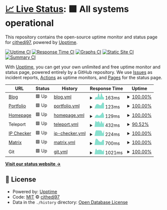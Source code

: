 # [📈 Live Status](https://status.cjthedj97.com): <!--live status--> **🟩 All systems operational**

This repository contains the open-source uptime monitor and status page for [cjthedj97](https://status.cjthedj97.com), powered by [Upptime](https://github.com/upptime/upptime).

[![Uptime CI](https://github.com/cjthedj97/status.cjthedj97.com/workflows/Uptime%20CI/badge.svg)](https://github.com/cjthedj97/status.cjthedj97.com/actions?query=workflow%3A%22Uptime+CI%22)
[![Response Time CI](https://github.com/cjthedj97/status.cjthedj97.com/workflows/Response%20Time%20CI/badge.svg)](https://github.com/cjthedj97/status.cjthedj97.com/actions?query=workflow%3A%22Response+Time+CI%22)
[![Graphs CI](https://github.com/cjthedj97/status.cjthedj97.com/workflows/Graphs%20CI/badge.svg)](https://github.com/cjthedj97/status.cjthedj97.com/actions?query=workflow%3A%22Graphs+CI%22)
[![Static Site CI](https://github.com/cjthedj97/status.cjthedj97.com/workflows/Static%20Site%20CI/badge.svg)](https://github.com/cjthedj97/status.cjthedj97.com/actions?query=workflow%3A%22Static+Site+CI%22)
[![Summary CI](https://github.com/cjthedj97/status.cjthedj97.com/workflows/Summary%20CI/badge.svg)](https://github.com/cjthedj97/status.cjthedj97.com/actions?query=workflow%3A%22Summary+CI%22)

With [Upptime](https://upptime.js.org), you can get your own unlimited and free uptime monitor and status page, powered entirely by a GitHub repository. We use [Issues](https://github.com/cjthedj97/status.cjthedj97.com/issues) as incident reports, [Actions](https://github.com/cjthedj97/status.cjthedj97.com/actions) as uptime monitors, and [Pages](https://status.cjthedj97.com) for the status page.

<!--start: status pages-->
<!-- This summary is generated by Upptime (https://github.com/upptime/upptime) -->
<!-- Do not edit this manually, your changes will be overwritten -->
<!-- prettier-ignore -->
| URL | Status | History | Response Time | Uptime |
| --- | ------ | ------- | ------------- | ------ |
| <img alt="" src="https://cjthedj97.me/fav.ico" height="13"> [Blog](https://blog.cjthedj97.me) | 🟩 Up | [blog.yml](https://github.com/cjthedj97/status.cjthedj97.com/commits/HEAD/history/blog.yml) | <details><summary><img alt="Response time graph" src="./graphs/blog/response-time-week.png" height="20"> 163ms</summary><br><a href="https://status.cjthedj97.com/history/blog"><img alt="Response time 147" src="https://img.shields.io/endpoint?url=https%3A%2F%2Fraw.githubusercontent.com%2Fcjthedj97%2Fstatus.cjthedj97.com%2FHEAD%2Fapi%2Fblog%2Fresponse-time.json"></a><br><a href="https://status.cjthedj97.com/history/blog"><img alt="24-hour response time 142" src="https://img.shields.io/endpoint?url=https%3A%2F%2Fraw.githubusercontent.com%2Fcjthedj97%2Fstatus.cjthedj97.com%2FHEAD%2Fapi%2Fblog%2Fresponse-time-day.json"></a><br><a href="https://status.cjthedj97.com/history/blog"><img alt="7-day response time 163" src="https://img.shields.io/endpoint?url=https%3A%2F%2Fraw.githubusercontent.com%2Fcjthedj97%2Fstatus.cjthedj97.com%2FHEAD%2Fapi%2Fblog%2Fresponse-time-week.json"></a><br><a href="https://status.cjthedj97.com/history/blog"><img alt="30-day response time 130" src="https://img.shields.io/endpoint?url=https%3A%2F%2Fraw.githubusercontent.com%2Fcjthedj97%2Fstatus.cjthedj97.com%2FHEAD%2Fapi%2Fblog%2Fresponse-time-month.json"></a><br><a href="https://status.cjthedj97.com/history/blog"><img alt="1-year response time 147" src="https://img.shields.io/endpoint?url=https%3A%2F%2Fraw.githubusercontent.com%2Fcjthedj97%2Fstatus.cjthedj97.com%2FHEAD%2Fapi%2Fblog%2Fresponse-time-year.json"></a></details> | <details><summary><a href="https://status.cjthedj97.com/history/blog">100.00%</a></summary><a href="https://status.cjthedj97.com/history/blog"><img alt="All-time uptime 99.99%" src="https://img.shields.io/endpoint?url=https%3A%2F%2Fraw.githubusercontent.com%2Fcjthedj97%2Fstatus.cjthedj97.com%2FHEAD%2Fapi%2Fblog%2Fuptime.json"></a><br><a href="https://status.cjthedj97.com/history/blog"><img alt="24-hour uptime 100.00%" src="https://img.shields.io/endpoint?url=https%3A%2F%2Fraw.githubusercontent.com%2Fcjthedj97%2Fstatus.cjthedj97.com%2FHEAD%2Fapi%2Fblog%2Fuptime-day.json"></a><br><a href="https://status.cjthedj97.com/history/blog"><img alt="7-day uptime 100.00%" src="https://img.shields.io/endpoint?url=https%3A%2F%2Fraw.githubusercontent.com%2Fcjthedj97%2Fstatus.cjthedj97.com%2FHEAD%2Fapi%2Fblog%2Fuptime-week.json"></a><br><a href="https://status.cjthedj97.com/history/blog"><img alt="30-day uptime 100.00%" src="https://img.shields.io/endpoint?url=https%3A%2F%2Fraw.githubusercontent.com%2Fcjthedj97%2Fstatus.cjthedj97.com%2FHEAD%2Fapi%2Fblog%2Fuptime-month.json"></a><br><a href="https://status.cjthedj97.com/history/blog"><img alt="1-year uptime 99.99%" src="https://img.shields.io/endpoint?url=https%3A%2F%2Fraw.githubusercontent.com%2Fcjthedj97%2Fstatus.cjthedj97.com%2FHEAD%2Fapi%2Fblog%2Fuptime-year.json"></a></details>
| <img alt="" src="https://favicons.githubusercontent.com/portfolio.cjthedj97.me" height="13"> [Portfolio](https://portfolio.cjthedj97.me) | 🟩 Up | [portfolio.yml](https://github.com/cjthedj97/status.cjthedj97.com/commits/HEAD/history/portfolio.yml) | <details><summary><img alt="Response time graph" src="./graphs/portfolio/response-time-week.png" height="20"> 123ms</summary><br><a href="https://status.cjthedj97.com/history/portfolio"><img alt="Response time 170" src="https://img.shields.io/endpoint?url=https%3A%2F%2Fraw.githubusercontent.com%2Fcjthedj97%2Fstatus.cjthedj97.com%2FHEAD%2Fapi%2Fportfolio%2Fresponse-time.json"></a><br><a href="https://status.cjthedj97.com/history/portfolio"><img alt="24-hour response time 196" src="https://img.shields.io/endpoint?url=https%3A%2F%2Fraw.githubusercontent.com%2Fcjthedj97%2Fstatus.cjthedj97.com%2FHEAD%2Fapi%2Fportfolio%2Fresponse-time-day.json"></a><br><a href="https://status.cjthedj97.com/history/portfolio"><img alt="7-day response time 123" src="https://img.shields.io/endpoint?url=https%3A%2F%2Fraw.githubusercontent.com%2Fcjthedj97%2Fstatus.cjthedj97.com%2FHEAD%2Fapi%2Fportfolio%2Fresponse-time-week.json"></a><br><a href="https://status.cjthedj97.com/history/portfolio"><img alt="30-day response time 114" src="https://img.shields.io/endpoint?url=https%3A%2F%2Fraw.githubusercontent.com%2Fcjthedj97%2Fstatus.cjthedj97.com%2FHEAD%2Fapi%2Fportfolio%2Fresponse-time-month.json"></a><br><a href="https://status.cjthedj97.com/history/portfolio"><img alt="1-year response time 170" src="https://img.shields.io/endpoint?url=https%3A%2F%2Fraw.githubusercontent.com%2Fcjthedj97%2Fstatus.cjthedj97.com%2FHEAD%2Fapi%2Fportfolio%2Fresponse-time-year.json"></a></details> | <details><summary><a href="https://status.cjthedj97.com/history/portfolio">100.00%</a></summary><a href="https://status.cjthedj97.com/history/portfolio"><img alt="All-time uptime 99.99%" src="https://img.shields.io/endpoint?url=https%3A%2F%2Fraw.githubusercontent.com%2Fcjthedj97%2Fstatus.cjthedj97.com%2FHEAD%2Fapi%2Fportfolio%2Fuptime.json"></a><br><a href="https://status.cjthedj97.com/history/portfolio"><img alt="24-hour uptime 100.00%" src="https://img.shields.io/endpoint?url=https%3A%2F%2Fraw.githubusercontent.com%2Fcjthedj97%2Fstatus.cjthedj97.com%2FHEAD%2Fapi%2Fportfolio%2Fuptime-day.json"></a><br><a href="https://status.cjthedj97.com/history/portfolio"><img alt="7-day uptime 100.00%" src="https://img.shields.io/endpoint?url=https%3A%2F%2Fraw.githubusercontent.com%2Fcjthedj97%2Fstatus.cjthedj97.com%2FHEAD%2Fapi%2Fportfolio%2Fuptime-week.json"></a><br><a href="https://status.cjthedj97.com/history/portfolio"><img alt="30-day uptime 100.00%" src="https://img.shields.io/endpoint?url=https%3A%2F%2Fraw.githubusercontent.com%2Fcjthedj97%2Fstatus.cjthedj97.com%2FHEAD%2Fapi%2Fportfolio%2Fuptime-month.json"></a><br><a href="https://status.cjthedj97.com/history/portfolio"><img alt="1-year uptime 99.99%" src="https://img.shields.io/endpoint?url=https%3A%2F%2Fraw.githubusercontent.com%2Fcjthedj97%2Fstatus.cjthedj97.com%2FHEAD%2Fapi%2Fportfolio%2Fuptime-year.json"></a></details>
| <img alt="" src="https://cjthedj97.me/fav.ico" height="13"> [Homepage](https://cjthedj97.me) | 🟩 Up | [homepage.yml](https://github.com/cjthedj97/status.cjthedj97.com/commits/HEAD/history/homepage.yml) | <details><summary><img alt="Response time graph" src="./graphs/homepage/response-time-week.png" height="20"> 129ms</summary><br><a href="https://status.cjthedj97.com/history/homepage"><img alt="Response time 141" src="https://img.shields.io/endpoint?url=https%3A%2F%2Fraw.githubusercontent.com%2Fcjthedj97%2Fstatus.cjthedj97.com%2FHEAD%2Fapi%2Fhomepage%2Fresponse-time.json"></a><br><a href="https://status.cjthedj97.com/history/homepage"><img alt="24-hour response time 154" src="https://img.shields.io/endpoint?url=https%3A%2F%2Fraw.githubusercontent.com%2Fcjthedj97%2Fstatus.cjthedj97.com%2FHEAD%2Fapi%2Fhomepage%2Fresponse-time-day.json"></a><br><a href="https://status.cjthedj97.com/history/homepage"><img alt="7-day response time 129" src="https://img.shields.io/endpoint?url=https%3A%2F%2Fraw.githubusercontent.com%2Fcjthedj97%2Fstatus.cjthedj97.com%2FHEAD%2Fapi%2Fhomepage%2Fresponse-time-week.json"></a><br><a href="https://status.cjthedj97.com/history/homepage"><img alt="30-day response time 103" src="https://img.shields.io/endpoint?url=https%3A%2F%2Fraw.githubusercontent.com%2Fcjthedj97%2Fstatus.cjthedj97.com%2FHEAD%2Fapi%2Fhomepage%2Fresponse-time-month.json"></a><br><a href="https://status.cjthedj97.com/history/homepage"><img alt="1-year response time 141" src="https://img.shields.io/endpoint?url=https%3A%2F%2Fraw.githubusercontent.com%2Fcjthedj97%2Fstatus.cjthedj97.com%2FHEAD%2Fapi%2Fhomepage%2Fresponse-time-year.json"></a></details> | <details><summary><a href="https://status.cjthedj97.com/history/homepage">100.00%</a></summary><a href="https://status.cjthedj97.com/history/homepage"><img alt="All-time uptime 99.99%" src="https://img.shields.io/endpoint?url=https%3A%2F%2Fraw.githubusercontent.com%2Fcjthedj97%2Fstatus.cjthedj97.com%2FHEAD%2Fapi%2Fhomepage%2Fuptime.json"></a><br><a href="https://status.cjthedj97.com/history/homepage"><img alt="24-hour uptime 100.00%" src="https://img.shields.io/endpoint?url=https%3A%2F%2Fraw.githubusercontent.com%2Fcjthedj97%2Fstatus.cjthedj97.com%2FHEAD%2Fapi%2Fhomepage%2Fuptime-day.json"></a><br><a href="https://status.cjthedj97.com/history/homepage"><img alt="7-day uptime 100.00%" src="https://img.shields.io/endpoint?url=https%3A%2F%2Fraw.githubusercontent.com%2Fcjthedj97%2Fstatus.cjthedj97.com%2FHEAD%2Fapi%2Fhomepage%2Fuptime-week.json"></a><br><a href="https://status.cjthedj97.com/history/homepage"><img alt="30-day uptime 100.00%" src="https://img.shields.io/endpoint?url=https%3A%2F%2Fraw.githubusercontent.com%2Fcjthedj97%2Fstatus.cjthedj97.com%2FHEAD%2Fapi%2Fhomepage%2Fuptime-month.json"></a><br><a href="https://status.cjthedj97.com/history/homepage"><img alt="1-year uptime 99.99%" src="https://img.shields.io/endpoint?url=https%3A%2F%2Fraw.githubusercontent.com%2Fcjthedj97%2Fstatus.cjthedj97.com%2FHEAD%2Fapi%2Fhomepage%2Fuptime-year.json"></a></details>
| <img alt="" src="https://favicons.githubusercontent.com/null" height="13"> Teleport | 🟩 Up | [teleport.yml](https://github.com/cjthedj97/status.cjthedj97.com/commits/HEAD/history/teleport.yml) | <details><summary><img alt="Response time graph" src="./graphs/teleport/response-time-week.png" height="20"> 432ms</summary><br><a href="https://status.cjthedj97.com/history/teleport"><img alt="Response time 837" src="https://img.shields.io/endpoint?url=https%3A%2F%2Fraw.githubusercontent.com%2Fcjthedj97%2Fstatus.cjthedj97.com%2FHEAD%2Fapi%2Fteleport%2Fresponse-time.json"></a><br><a href="https://status.cjthedj97.com/history/teleport"><img alt="24-hour response time 318" src="https://img.shields.io/endpoint?url=https%3A%2F%2Fraw.githubusercontent.com%2Fcjthedj97%2Fstatus.cjthedj97.com%2FHEAD%2Fapi%2Fteleport%2Fresponse-time-day.json"></a><br><a href="https://status.cjthedj97.com/history/teleport"><img alt="7-day response time 432" src="https://img.shields.io/endpoint?url=https%3A%2F%2Fraw.githubusercontent.com%2Fcjthedj97%2Fstatus.cjthedj97.com%2FHEAD%2Fapi%2Fteleport%2Fresponse-time-week.json"></a><br><a href="https://status.cjthedj97.com/history/teleport"><img alt="30-day response time 1381" src="https://img.shields.io/endpoint?url=https%3A%2F%2Fraw.githubusercontent.com%2Fcjthedj97%2Fstatus.cjthedj97.com%2FHEAD%2Fapi%2Fteleport%2Fresponse-time-month.json"></a><br><a href="https://status.cjthedj97.com/history/teleport"><img alt="1-year response time 837" src="https://img.shields.io/endpoint?url=https%3A%2F%2Fraw.githubusercontent.com%2Fcjthedj97%2Fstatus.cjthedj97.com%2FHEAD%2Fapi%2Fteleport%2Fresponse-time-year.json"></a></details> | <details><summary><a href="https://status.cjthedj97.com/history/teleport">90.52%</a></summary><a href="https://status.cjthedj97.com/history/teleport"><img alt="All-time uptime 98.44%" src="https://img.shields.io/endpoint?url=https%3A%2F%2Fraw.githubusercontent.com%2Fcjthedj97%2Fstatus.cjthedj97.com%2FHEAD%2Fapi%2Fteleport%2Fuptime.json"></a><br><a href="https://status.cjthedj97.com/history/teleport"><img alt="24-hour uptime 100.00%" src="https://img.shields.io/endpoint?url=https%3A%2F%2Fraw.githubusercontent.com%2Fcjthedj97%2Fstatus.cjthedj97.com%2FHEAD%2Fapi%2Fteleport%2Fuptime-day.json"></a><br><a href="https://status.cjthedj97.com/history/teleport"><img alt="7-day uptime 90.52%" src="https://img.shields.io/endpoint?url=https%3A%2F%2Fraw.githubusercontent.com%2Fcjthedj97%2Fstatus.cjthedj97.com%2FHEAD%2Fapi%2Fteleport%2Fuptime-week.json"></a><br><a href="https://status.cjthedj97.com/history/teleport"><img alt="30-day uptime 96.93%" src="https://img.shields.io/endpoint?url=https%3A%2F%2Fraw.githubusercontent.com%2Fcjthedj97%2Fstatus.cjthedj97.com%2FHEAD%2Fapi%2Fteleport%2Fuptime-month.json"></a><br><a href="https://status.cjthedj97.com/history/teleport"><img alt="1-year uptime 98.44%" src="https://img.shields.io/endpoint?url=https%3A%2F%2Fraw.githubusercontent.com%2Fcjthedj97%2Fstatus.cjthedj97.com%2FHEAD%2Fapi%2Fteleport%2Fuptime-year.json"></a></details>
| <img alt="" src="https://cjthedj97.me/fav.ico" height="13"> [IP Checker](https://ip.cjthedj97.me) | 🟩 Up | [ip-checker.yml](https://github.com/cjthedj97/status.cjthedj97.com/commits/HEAD/history/ip-checker.yml) | <details><summary><img alt="Response time graph" src="./graphs/ip-checker/response-time-week.png" height="20"> 224ms</summary><br><a href="https://status.cjthedj97.com/history/ip-checker"><img alt="Response time 292" src="https://img.shields.io/endpoint?url=https%3A%2F%2Fraw.githubusercontent.com%2Fcjthedj97%2Fstatus.cjthedj97.com%2FHEAD%2Fapi%2Fip-checker%2Fresponse-time.json"></a><br><a href="https://status.cjthedj97.com/history/ip-checker"><img alt="24-hour response time 146" src="https://img.shields.io/endpoint?url=https%3A%2F%2Fraw.githubusercontent.com%2Fcjthedj97%2Fstatus.cjthedj97.com%2FHEAD%2Fapi%2Fip-checker%2Fresponse-time-day.json"></a><br><a href="https://status.cjthedj97.com/history/ip-checker"><img alt="7-day response time 224" src="https://img.shields.io/endpoint?url=https%3A%2F%2Fraw.githubusercontent.com%2Fcjthedj97%2Fstatus.cjthedj97.com%2FHEAD%2Fapi%2Fip-checker%2Fresponse-time-week.json"></a><br><a href="https://status.cjthedj97.com/history/ip-checker"><img alt="30-day response time 334" src="https://img.shields.io/endpoint?url=https%3A%2F%2Fraw.githubusercontent.com%2Fcjthedj97%2Fstatus.cjthedj97.com%2FHEAD%2Fapi%2Fip-checker%2Fresponse-time-month.json"></a><br><a href="https://status.cjthedj97.com/history/ip-checker"><img alt="1-year response time 292" src="https://img.shields.io/endpoint?url=https%3A%2F%2Fraw.githubusercontent.com%2Fcjthedj97%2Fstatus.cjthedj97.com%2FHEAD%2Fapi%2Fip-checker%2Fresponse-time-year.json"></a></details> | <details><summary><a href="https://status.cjthedj97.com/history/ip-checker">100.00%</a></summary><a href="https://status.cjthedj97.com/history/ip-checker"><img alt="All-time uptime 99.95%" src="https://img.shields.io/endpoint?url=https%3A%2F%2Fraw.githubusercontent.com%2Fcjthedj97%2Fstatus.cjthedj97.com%2FHEAD%2Fapi%2Fip-checker%2Fuptime.json"></a><br><a href="https://status.cjthedj97.com/history/ip-checker"><img alt="24-hour uptime 100.00%" src="https://img.shields.io/endpoint?url=https%3A%2F%2Fraw.githubusercontent.com%2Fcjthedj97%2Fstatus.cjthedj97.com%2FHEAD%2Fapi%2Fip-checker%2Fuptime-day.json"></a><br><a href="https://status.cjthedj97.com/history/ip-checker"><img alt="7-day uptime 100.00%" src="https://img.shields.io/endpoint?url=https%3A%2F%2Fraw.githubusercontent.com%2Fcjthedj97%2Fstatus.cjthedj97.com%2FHEAD%2Fapi%2Fip-checker%2Fuptime-week.json"></a><br><a href="https://status.cjthedj97.com/history/ip-checker"><img alt="30-day uptime 99.87%" src="https://img.shields.io/endpoint?url=https%3A%2F%2Fraw.githubusercontent.com%2Fcjthedj97%2Fstatus.cjthedj97.com%2FHEAD%2Fapi%2Fip-checker%2Fuptime-month.json"></a><br><a href="https://status.cjthedj97.com/history/ip-checker"><img alt="1-year uptime 99.95%" src="https://img.shields.io/endpoint?url=https%3A%2F%2Fraw.githubusercontent.com%2Fcjthedj97%2Fstatus.cjthedj97.com%2FHEAD%2Fapi%2Fip-checker%2Fuptime-year.json"></a></details>
| <img alt="" src="https://favicons.githubusercontent.com/matrix.cjthedj97.com" height="13"> [Matrix](https://matrix.cjthedj97.com) | 🟩 Up | [matrix.yml](https://github.com/cjthedj97/status.cjthedj97.com/commits/HEAD/history/matrix.yml) | <details><summary><img alt="Response time graph" src="./graphs/matrix/response-time-week.png" height="20"> 700ms</summary><br><a href="https://status.cjthedj97.com/history/matrix"><img alt="Response time 936" src="https://img.shields.io/endpoint?url=https%3A%2F%2Fraw.githubusercontent.com%2Fcjthedj97%2Fstatus.cjthedj97.com%2FHEAD%2Fapi%2Fmatrix%2Fresponse-time.json"></a><br><a href="https://status.cjthedj97.com/history/matrix"><img alt="24-hour response time 758" src="https://img.shields.io/endpoint?url=https%3A%2F%2Fraw.githubusercontent.com%2Fcjthedj97%2Fstatus.cjthedj97.com%2FHEAD%2Fapi%2Fmatrix%2Fresponse-time-day.json"></a><br><a href="https://status.cjthedj97.com/history/matrix"><img alt="7-day response time 700" src="https://img.shields.io/endpoint?url=https%3A%2F%2Fraw.githubusercontent.com%2Fcjthedj97%2Fstatus.cjthedj97.com%2FHEAD%2Fapi%2Fmatrix%2Fresponse-time-week.json"></a><br><a href="https://status.cjthedj97.com/history/matrix"><img alt="30-day response time 728" src="https://img.shields.io/endpoint?url=https%3A%2F%2Fraw.githubusercontent.com%2Fcjthedj97%2Fstatus.cjthedj97.com%2FHEAD%2Fapi%2Fmatrix%2Fresponse-time-month.json"></a><br><a href="https://status.cjthedj97.com/history/matrix"><img alt="1-year response time 936" src="https://img.shields.io/endpoint?url=https%3A%2F%2Fraw.githubusercontent.com%2Fcjthedj97%2Fstatus.cjthedj97.com%2FHEAD%2Fapi%2Fmatrix%2Fresponse-time-year.json"></a></details> | <details><summary><a href="https://status.cjthedj97.com/history/matrix">100.00%</a></summary><a href="https://status.cjthedj97.com/history/matrix"><img alt="All-time uptime 99.76%" src="https://img.shields.io/endpoint?url=https%3A%2F%2Fraw.githubusercontent.com%2Fcjthedj97%2Fstatus.cjthedj97.com%2FHEAD%2Fapi%2Fmatrix%2Fuptime.json"></a><br><a href="https://status.cjthedj97.com/history/matrix"><img alt="24-hour uptime 100.00%" src="https://img.shields.io/endpoint?url=https%3A%2F%2Fraw.githubusercontent.com%2Fcjthedj97%2Fstatus.cjthedj97.com%2FHEAD%2Fapi%2Fmatrix%2Fuptime-day.json"></a><br><a href="https://status.cjthedj97.com/history/matrix"><img alt="7-day uptime 100.00%" src="https://img.shields.io/endpoint?url=https%3A%2F%2Fraw.githubusercontent.com%2Fcjthedj97%2Fstatus.cjthedj97.com%2FHEAD%2Fapi%2Fmatrix%2Fuptime-week.json"></a><br><a href="https://status.cjthedj97.com/history/matrix"><img alt="30-day uptime 100.00%" src="https://img.shields.io/endpoint?url=https%3A%2F%2Fraw.githubusercontent.com%2Fcjthedj97%2Fstatus.cjthedj97.com%2FHEAD%2Fapi%2Fmatrix%2Fuptime-month.json"></a><br><a href="https://status.cjthedj97.com/history/matrix"><img alt="1-year uptime 99.76%" src="https://img.shields.io/endpoint?url=https%3A%2F%2Fraw.githubusercontent.com%2Fcjthedj97%2Fstatus.cjthedj97.com%2FHEAD%2Fapi%2Fmatrix%2Fuptime-year.json"></a></details>
| <img alt="" src="https://favicons.githubusercontent.com/null" height="13"> Git | 🟩 Up | [git.yml](https://github.com/cjthedj97/status.cjthedj97.com/commits/HEAD/history/git.yml) | <details><summary><img alt="Response time graph" src="./graphs/git/response-time-week.png" height="20"> 1021ms</summary><br><a href="https://status.cjthedj97.com/history/git"><img alt="Response time 1096" src="https://img.shields.io/endpoint?url=https%3A%2F%2Fraw.githubusercontent.com%2Fcjthedj97%2Fstatus.cjthedj97.com%2FHEAD%2Fapi%2Fgit%2Fresponse-time.json"></a><br><a href="https://status.cjthedj97.com/history/git"><img alt="24-hour response time 724" src="https://img.shields.io/endpoint?url=https%3A%2F%2Fraw.githubusercontent.com%2Fcjthedj97%2Fstatus.cjthedj97.com%2FHEAD%2Fapi%2Fgit%2Fresponse-time-day.json"></a><br><a href="https://status.cjthedj97.com/history/git"><img alt="7-day response time 1021" src="https://img.shields.io/endpoint?url=https%3A%2F%2Fraw.githubusercontent.com%2Fcjthedj97%2Fstatus.cjthedj97.com%2FHEAD%2Fapi%2Fgit%2Fresponse-time-week.json"></a><br><a href="https://status.cjthedj97.com/history/git"><img alt="30-day response time 1106" src="https://img.shields.io/endpoint?url=https%3A%2F%2Fraw.githubusercontent.com%2Fcjthedj97%2Fstatus.cjthedj97.com%2FHEAD%2Fapi%2Fgit%2Fresponse-time-month.json"></a><br><a href="https://status.cjthedj97.com/history/git"><img alt="1-year response time 1096" src="https://img.shields.io/endpoint?url=https%3A%2F%2Fraw.githubusercontent.com%2Fcjthedj97%2Fstatus.cjthedj97.com%2FHEAD%2Fapi%2Fgit%2Fresponse-time-year.json"></a></details> | <details><summary><a href="https://status.cjthedj97.com/history/git">100.00%</a></summary><a href="https://status.cjthedj97.com/history/git"><img alt="All-time uptime 100.00%" src="https://img.shields.io/endpoint?url=https%3A%2F%2Fraw.githubusercontent.com%2Fcjthedj97%2Fstatus.cjthedj97.com%2FHEAD%2Fapi%2Fgit%2Fuptime.json"></a><br><a href="https://status.cjthedj97.com/history/git"><img alt="24-hour uptime 100.00%" src="https://img.shields.io/endpoint?url=https%3A%2F%2Fraw.githubusercontent.com%2Fcjthedj97%2Fstatus.cjthedj97.com%2FHEAD%2Fapi%2Fgit%2Fuptime-day.json"></a><br><a href="https://status.cjthedj97.com/history/git"><img alt="7-day uptime 100.00%" src="https://img.shields.io/endpoint?url=https%3A%2F%2Fraw.githubusercontent.com%2Fcjthedj97%2Fstatus.cjthedj97.com%2FHEAD%2Fapi%2Fgit%2Fuptime-week.json"></a><br><a href="https://status.cjthedj97.com/history/git"><img alt="30-day uptime 100.00%" src="https://img.shields.io/endpoint?url=https%3A%2F%2Fraw.githubusercontent.com%2Fcjthedj97%2Fstatus.cjthedj97.com%2FHEAD%2Fapi%2Fgit%2Fuptime-month.json"></a><br><a href="https://status.cjthedj97.com/history/git"><img alt="1-year uptime 100.00%" src="https://img.shields.io/endpoint?url=https%3A%2F%2Fraw.githubusercontent.com%2Fcjthedj97%2Fstatus.cjthedj97.com%2FHEAD%2Fapi%2Fgit%2Fuptime-year.json"></a></details>

<!--end: status pages-->

[**Visit our status website →**](https://status.cjthedj97.com)

## 📄 License

- Powered by: [Upptime](https://github.com/upptime/upptime)
- Code: [MIT](./LICENSE) © [cjthedj97](https://status.cjthedj97.com)
- Data in the `./history` directory: [Open Database License](https://opendatacommons.org/licenses/odbl/1-0/)
